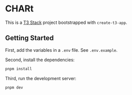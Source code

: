 # CHARt

This is a [T3 Stack](https://create.t3.gg/) project bootstrapped with `create-t3-app`.

## Getting Started

First, add the variables in a `.env` file. See `.env.example`.

Second, install the dependencies:

```bash
pnpm install
```

Third, run the development server:

```bash
pnpm dev
```

